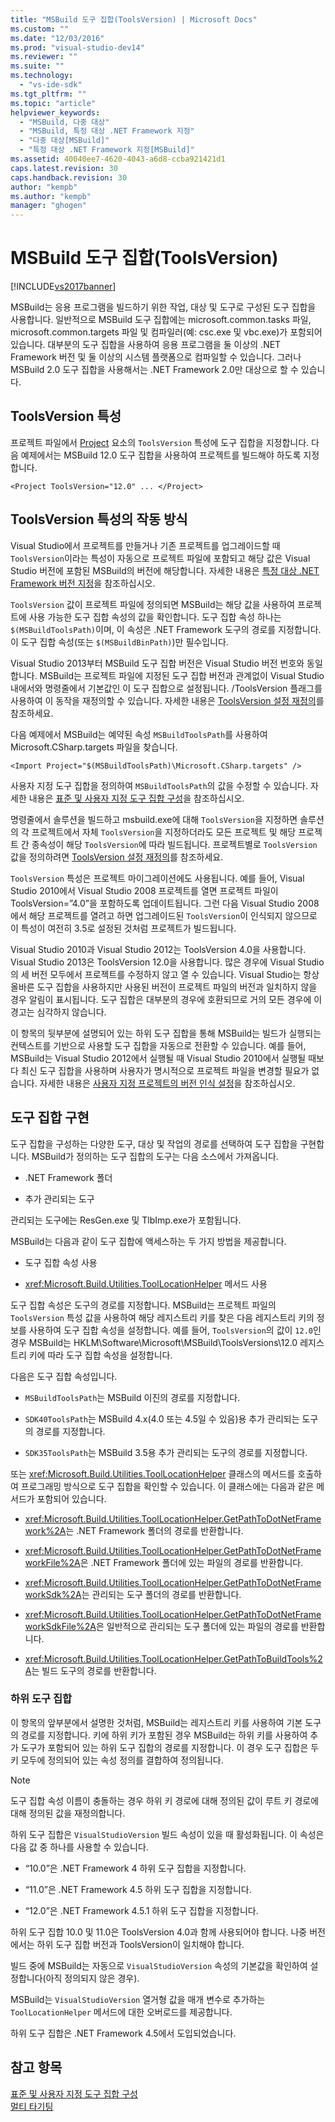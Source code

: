 ```yaml
---
title: "MSBuild 도구 집합(ToolsVersion) | Microsoft Docs"
ms.custom: ""
ms.date: "12/03/2016"
ms.prod: "visual-studio-dev14"
ms.reviewer: ""
ms.suite: ""
ms.technology: 
  - "vs-ide-sdk"
ms.tgt_pltfrm: ""
ms.topic: "article"
helpviewer_keywords: 
  - "MSBuild, 다중 대상"
  - "MSBuild, 특정 대상 .NET Framework 지정"
  - "다중 대상[MSBuild]"
  - "특정 대상 .NET Framework 지정[MSBuild]"
ms.assetid: 40040ee7-4620-4043-a6d8-ccba921421d1
caps.latest.revision: 30
caps.handback.revision: 30
author: "kempb"
ms.author: "kempb"
manager: "ghogen"
---
```

# MSBuild 도구 집합(ToolsVersion)
[!INCLUDE[vs2017banner](../code-quality/includes/vs2017banner.md)]

MSBuild는 응용 프로그램을 빌드하기 위한 작업, 대상 및 도구로 구성된 도구 집합을 사용합니다.  일반적으로 MSBuild 도구 집합에는 microsoft.common.tasks 파일, microsoft.common.targets 파일 및 컴파일러\(예: csc.exe 및 vbc.exe\)가 포함되어 있습니다.  대부분의 도구 집합을 사용하여 응용 프로그램을 둘 이상의 .NET Framework 버전 및 둘 이상의 시스템 플랫폼으로 컴파일할 수 있습니다.  그러나 MSBuild 2.0 도구 집합을 사용해서는 .NET Framework 2.0만 대상으로 할 수 있습니다.  
  
## ToolsVersion 특성  
 프로젝트 파일에서 [Project](../msbuild/project-element-msbuild.md) 요소의 `ToolsVersion` 특성에 도구 집합을 지정합니다.  다음 예제에서는 MSBuild 12.0 도구 집합을 사용하여 프로젝트를 빌드해야 하도록 지정합니다.  
  
```  
<Project ToolsVersion="12.0" ... </Project>  
```  
  
## ToolsVersion 특성의 작동 방식  
 Visual Studio에서 프로젝트를 만들거나 기존 프로젝트를 업그레이드할 때 `ToolsVersion`이라는 특성이 자동으로 프로젝트 파일에 포함되고 해당 값은 Visual Studio 버전에 포함된 MSBuild의 버전에 해당합니다.  자세한 내용은 [특정 대상 .NET Framework 버전 지정](../ide/targeting-a-specific-dotnet-framework-version.md)을 참조하십시오.  
  
 `ToolsVersion` 값이 프로젝트 파일에 정의되면 MSBuild는 해당 값을 사용하여 프로젝트에 사용 가능한 도구 집합 속성의 값을 확인합니다.  도구 집합 속성 하나는 `$(MSBuildToolsPath)`이며, 이 속성은 .NET Framework 도구의 경로를 지정합니다.  이 도구 집합 속성\(또는 `$(MSBuildBinPath)`\)만 필수입니다.  
  
 Visual Studio 2013부터 MSBuild 도구 집합 버전은 Visual Studio 버전 번호와 동일합니다.  MSBuild는 프로젝트 파일에 지정된 도구 집합 버전과 관계없이 Visual Studio 내에서와 명령줄에서 기본값인 이 도구 집합으로 설정됩니다.  \/ToolsVersion 플래그를 사용하여 이 동작을 재정의할 수 있습니다.  자세한 내용은 [ToolsVersion 설정 재정의](../msbuild/overriding-toolsversion-settings.md)를 참조하세요.  
  
 다음 예제에서 MSBuild는 예약된 속성 `MSBuildToolsPath`를 사용하여 Microsoft.CSharp.targets 파일을 찾습니다.  
  
```  
<Import Project="$(MSBuildToolsPath)\Microsoft.CSharp.targets" />  
```  
  
 사용자 지정 도구 집합을 정의하여 `MSBuildToolsPath`의 값을 수정할 수 있습니다.  자세한 내용은 [표준 및 사용자 지정 도구 집합 구성](../msbuild/standard-and-custom-toolset-configurations.md)을 참조하십시오.  
  
 명령줄에서 솔루션을 빌드하고 msbuild.exe에 대해 `ToolsVersion`을 지정하면 솔루션의 각 프로젝트에서 자체 `ToolsVersion`을 지정하더라도 모든 프로젝트 및 해당 프로젝트 간 종속성이 해당 `ToolsVersion`에 따라 빌드됩니다.  프로젝트별로 `ToolsVersion` 값을 정의하려면 [ToolsVersion 설정 재정의](../msbuild/overriding-toolsversion-settings.md)를 참조하세요.  
  
 `ToolsVersion` 특성은 프로젝트 마이그레이션에도 사용됩니다.  예를 들어, Visual Studio 2010에서 Visual Studio 2008 프로젝트를 열면 프로젝트 파일이 ToolsVersion\=”4.0”을 포함하도록 업데이트됩니다.  그런 다음 Visual Studio 2008에서 해당 프로젝트를 열려고 하면 업그레이드된 `ToolsVersion`이 인식되지 않으므로 이 특성이 여전히 3.5로 설정된 것처럼 프로젝트가 빌드됩니다.  
  
 Visual Studio 2010과 Visual Studio 2012는 ToolsVersion 4.0을 사용합니다.  Visual Studio 2013은 ToolsVersion 12.0을 사용합니다.  많은 경우에 Visual Studio의 세 버전 모두에서 프로젝트를 수정하지 않고 열 수 있습니다.  Visual Studio는 항상 올바른 도구 집합을 사용하지만 사용된 버전이 프로젝트 파일의 버전과 일치하지 않을 경우 알림이 표시됩니다.  도구 집합은 대부분의 경우에 호환되므로 거의 모든 경우에 이 경고는 심각하지 않습니다.  
  
 이 항목의 뒷부분에 설명되어 있는 하위 도구 집합을 통해 MSBuild는 빌드가 실행되는 컨텍스트를 기반으로 사용할 도구 집합을 자동으로 전환할 수 있습니다.  예를 들어, MSBuild는 Visual Studio 2012에서 실행될 때 Visual Studio 2010에서 실행될 때보다 최신 도구 집합을 사용하며 사용자가 명시적으로 프로젝트 파일을 변경할 필요가 없습니다.  자세한 내용은 [사용자 지정 프로젝트의 버전 인식 설정](../misc/making-custom-projects-version-aware.md)을 참조하십시오.  
  
## 도구 집합 구현  
 도구 집합을 구성하는 다양한 도구, 대상 및 작업의 경로를 선택하여 도구 집합을 구현합니다.  MSBuild가 정의하는 도구 집합의 도구는 다음 소스에서 가져옵니다.  
  
-   .NET Framework 폴더  
  
-   추가 관리되는 도구  
  
 관리되는 도구에는 ResGen.exe 및 TlbImp.exe가 포함됩니다.  
  
 MSBuild는 다음과 같이 도구 집합에 액세스하는 두 가지 방법을 제공합니다.  
  
-   도구 집합 속성 사용  
  
-   <xref:Microsoft.Build.Utilities.ToolLocationHelper> 메서드 사용  
  
 도구 집합 속성은 도구의 경로를 지정합니다.  MSBuild는 프로젝트 파일의 `ToolsVersion` 특성 값을 사용하여 해당 레지스트리 키를 찾은 다음 레지스트리 키의 정보를 사용하여 도구 집합 속성을 설정합니다.  예를 들어, `ToolsVersion`의 값이 `12.0`인 경우 MSBuild는 HKLM\\Software\\Microsoft\\MSBuild\\ToolsVersions\\12.0 레지스트리 키에 따라 도구 집합 속성을 설정합니다.  
  
 다음은 도구 집합 속성입니다.  
  
-   `MSBuildToolsPath`는 MSBuild 이진의 경로를 지정합니다.  
  
-   `SDK40ToolsPath`는 MSBuild 4.x\(4.0 또는 4.5일 수 있음\)용 추가 관리되는 도구의 경로를 지정합니다.  
  
-   `SDK35ToolsPath`는 MSBuild 3.5용 추가 관리되는 도구의 경로를 지정합니다.  
  
 또는 <xref:Microsoft.Build.Utilities.ToolLocationHelper> 클래스의 메서드를 호출하여 프로그래밍 방식으로 도구 집합을 확인할 수 있습니다.  이 클래스에는 다음과 같은 메서드가 포함되어 있습니다.  
  
-   <xref:Microsoft.Build.Utilities.ToolLocationHelper.GetPathToDotNetFramework%2A>는 .NET Framework 폴더의 경로를 반환합니다.  
  
-   <xref:Microsoft.Build.Utilities.ToolLocationHelper.GetPathToDotNetFrameworkFile%2A>은 .NET Framework 폴더에 있는 파일의 경로를 반환합니다.  
  
-   <xref:Microsoft.Build.Utilities.ToolLocationHelper.GetPathToDotNetFrameworkSdk%2A>는 관리되는 도구 폴더의 경로를 반환합니다.  
  
-   <xref:Microsoft.Build.Utilities.ToolLocationHelper.GetPathToDotNetFrameworkSdkFile%2A>은 일반적으로 관리되는 도구 폴더에 있는 파일의 경로를 반환합니다.  
  
-   <xref:Microsoft.Build.Utilities.ToolLocationHelper.GetPathToBuildTools%2A>는 빌드 도구의 경로를 반환합니다.  
  
### 하위 도구 집합  
 이 항목의 앞부분에서 설명한 것처럼, MSBuild는 레지스트리 키를 사용하여 기본 도구의 경로를 지정합니다.  키에 하위 키가 포함된 경우 MSBuild는 하위 키를 사용하여 추가 도구가 포함되어 있는 하위 도구 집합의 경로를 지정합니다.  이 경우 도구 집합은 두 키 모두에 정의되어 있는 속성 정의를 결합하여 정의됩니다.  
  
> [!NOTE]
>  도구 집합 속성 이름이 충돌하는 경우 하위 키 경로에 대해 정의된 값이 루트 키 경로에 대해 정의된 값을 재정의합니다.  
  
 하위 도구 집합은 `VisualStudioVersion` 빌드 속성이 있을 때 활성화됩니다.  이 속성은 다음 값 중 하나를 사용할 수 있습니다.  
  
-   “10.0”은 .NET Framework 4 하위 도구 집합을 지정합니다.  
  
-   “11.0”은 .NET Framework 4.5 하위 도구 집합을 지정합니다.  
  
-   “12.0”은 .NET Framework 4.5.1 하위 도구 집합을 지정합니다.  
  
 하위 도구 집합 10.0 및 11.0은 ToolsVersion 4.0과 함께 사용되어야 합니다.  나중 버전에서는 하위 도구 집합 버전과 ToolsVersion이 일치해야 합니다.  
  
 빌드 중에 MSBuild는 자동으로 `VisualStudioVersion` 속성의 기본값을 확인하여 설정합니다\(아직 정의되지 않은 경우\).  
  
 MSBuild는 `VisualStudioVersion` 열거형 값을 매개 변수로 추가하는 `ToolLocationHelper` 메서드에 대한 오버로드를 제공합니다.  
  
 하위 도구 집합은 .NET Framework 4.5에서 도입되었습니다.  
  
## 참고 항목  
 [표준 및 사용자 지정 도구 집합 구성](../msbuild/standard-and-custom-toolset-configurations.md)   
 [멀티 타기팅](../msbuild/msbuild-multitargeting-overview.md)